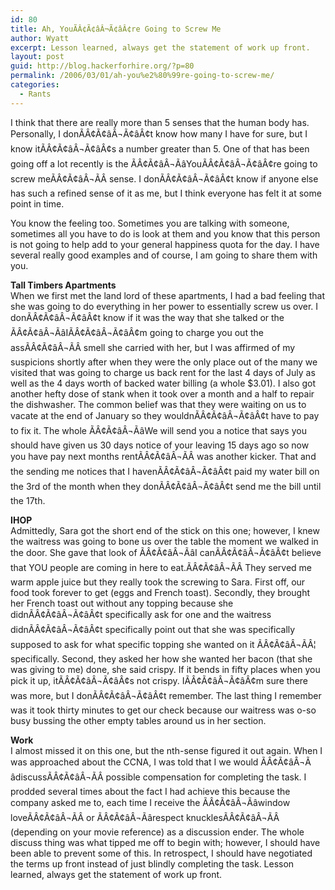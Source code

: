 ```yaml
---
id: 80
title: Ah, YouÃÂ¢Ã¢âÂ¬Ã¢âÂ¢re Going to Screw Me
author: Wyatt
excerpt: Lesson learned, always get the statement of work up front.
layout: post
guid: http://blog.hackerforhire.org/?p=80
permalink: /2006/03/01/ah-you%e2%80%99re-going-to-screw-me/
categories:
  - Rants
---
```

I think that there are really more than 5 senses that the human body has. Personally, I donÃÂ¢Ã¢âÂ¬Ã¢âÂ¢t know how many I have for sure, but I know itÃÂ¢Ã¢âÂ¬Ã¢âÂ¢s a number greater than 5. One of that has been going off a lot recently is the ÃÂ¢Ã¢âÂ¬ÃâYouÃÂ¢Ã¢âÂ¬Ã¢âÂ¢re going to screw meÃÂ¢Ã¢âÂ¬ÃÂ sense. I donÃÂ¢Ã¢âÂ¬Ã¢âÂ¢t know if anyone else has such a refined sense of it as me, but I think everyone has felt it at some point in time.

You know the feeling too. Sometimes you are talking with someone, sometimes all you have to do is look at them and you know that this person is not going to help add to your general happiness quota for the day. I have several really good examples and of course, I am going to share them with you.  
<!--more-->

  
**Tall Timbers Apartments**  
When we first met the land lord of these apartments, I had a bad feeling that she was going to do everything in her power to essentially screw us over. I donÃÂ¢Ã¢âÂ¬Ã¢âÂ¢t know if it was the way that she talked or the ÃÂ¢Ã¢âÂ¬ÃâIÃÂ¢Ã¢âÂ¬Ã¢âÂ¢m going to charge you out the assÃÂ¢Ã¢âÂ¬ÃÂ smell she carried with her, but I was affirmed of my suspicions shortly after when they were the only place out of the many we visited that was going to charge us back rent for the last 4 days of July as well as the 4 days worth of backed water billing (a whole $3.01). I also got another hefty dose of stank when it took over a month and a half to repair the dishwasher. The common belief was that they were waiting on us to vacate at the end of January so they wouldnÃÂ¢Ã¢âÂ¬Ã¢âÂ¢t have to pay to fix it. The whole ÃÂ¢Ã¢âÂ¬ÃâWe will send you a notice that says you should have given us 30 days notice of your leaving 15 days ago so now you have pay next months rentÃÂ¢Ã¢âÂ¬ÃÂ was another kicker. That and the sending me notices that I havenÃÂ¢Ã¢âÂ¬Ã¢âÂ¢t paid my water bill on the 3rd of the month when they donÃÂ¢Ã¢âÂ¬Ã¢âÂ¢t send me the bill until the 17th.

**IHOP**  
Admittedly, Sara got the short end of the stick on this one; however, I knew the waitress was going to bone us over the table the moment we walked in the door. She gave that look of ÃÂ¢Ã¢âÂ¬ÃâI canÃÂ¢Ã¢âÂ¬Ã¢âÂ¢t believe that YOU people are coming in here to eat.ÃÂ¢Ã¢âÂ¬ÃÂ They served me warm apple juice but they really took the screwing to Sara. First off, our food took forever to get (eggs and French toast). Secondly, they brought her French toast out without any topping because she didnÃÂ¢Ã¢âÂ¬Ã¢âÂ¢t specifically ask for one and the waitress didnÃÂ¢Ã¢âÂ¬Ã¢âÂ¢t specifically point out that she was specifically supposed to ask for what specific topping she wanted on it ÃÂ¢Ã¢âÂ¬ÃÂ¦ specifically. Second, they asked her how she wanted her bacon (that she was giving to me) done, she said crispy. If it bends in fifty places when you pick it up, itÃÂ¢Ã¢âÂ¬Ã¢âÂ¢s not crispy. IÃÂ¢Ã¢âÂ¬Ã¢âÂ¢m sure there was more, but I donÃÂ¢Ã¢âÂ¬Ã¢âÂ¢t remember. The last thing I remember was it took thirty minutes to get our check because our waitress was o-so busy bussing the other empty tables around us in her section.

**Work**  
I almost missed it on this one, but the nth-sense figured it out again. When I was approached about the CCNA, I was told that I we would ÃÂ¢Ã¢âÂ¬ÃâdiscussÃÂ¢Ã¢âÂ¬ÃÂ possible compensation for completing the task. I prodded several times about the fact I had achieve this because the company asked me to, each time I receive the ÃÂ¢Ã¢âÂ¬Ãâwindow loveÃÂ¢Ã¢âÂ¬ÃÂ or ÃÂ¢Ã¢âÂ¬Ãârespect knucklesÃÂ¢Ã¢âÂ¬ÃÂ (depending on your movie reference) as a discussion ender. The whole discuss thing was what tipped me off to begin with; however, I should have been able to prevent some of this. In retrospect, I should have negotiated the terms up front instead of just blindly completing the task. Lesson learned, always get the statement of work up front.